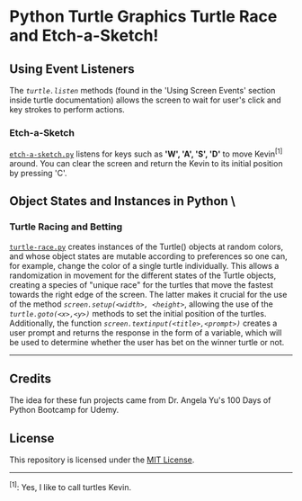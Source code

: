 # Python Turtle Graphics Turtle Race and Etch-a-Sketch!

## Using Event Listeners 
The *`turtle.listen`* methods (found in the 'Using Screen Events' section inside turtle documentation) allows the screen to wait for user's click and key strokes to perform actions. 

### Etch-a-Sketch
[`etch-a-sketch.py`](etch-a-sketch.py) listens for keys such as **'W', 'A', 'S', 'D'** to move Kevin<sup>[1]</sup> around. You can clear the screen and return the Kevin to its initial position by pressing 'C'.

## Object States and Instances in Python \

### Turtle Racing and Betting

[`turtle-race.py`](turtle-race.py) creates instances of the Turtle() objects at random colors, and whose object states are mutable according to preferences so one can, for example, change the color of a single turtle individually.
This allows a randomization in movement for the different states of the Turtle objects, creating a species of "unique race" for the turtles that move the fastest towards the right edge of the screen. The latter makes it crucial for the use of the method *`screen.setup(<width>, <height>`*, allowing the use of the *`turtle.goto(<x>,<y>)`* methods to set the initial position of the turtles.
Additionally, the function *`screen.textinput(<title>,<prompt>)`* creates a user prompt and returns the response in the form of a variable, which will be used to determine whether the user has bet on the winner turtle or not.


---
## Credits
The idea for these fun projects came from Dr. Angela Yu's 100 Days of Python Bootcamp for Udemy.

## License
This repository is licensed under the [MIT License](LICENSE).

--- 
<sup>[1]</sup>: Yes, I like to call turtles Kevin.
